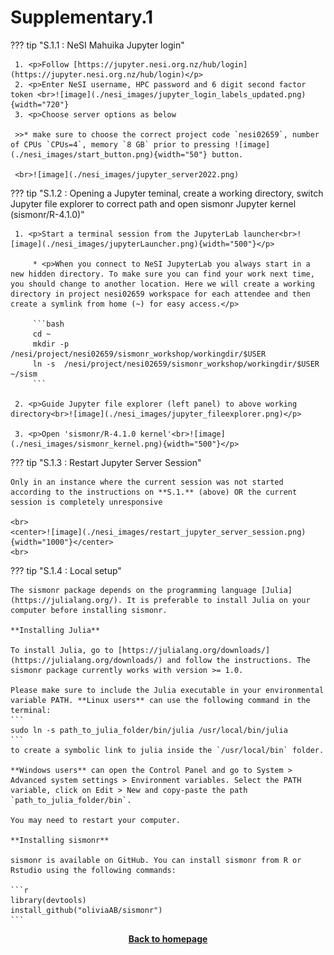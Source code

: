 # Supplementary.1


??? tip "S.1.1 : NeSI Mahuika Jupyter login"


     1. <p>Follow [https://jupyter.nesi.org.nz/hub/login](https://jupyter.nesi.org.nz/hub/login)</p>
     2. <p>Enter NeSI username, HPC password and 6 digit second factor token <br>![image](./nesi_images/jupyter_login_labels_updated.png){width="720"}
     3. <p>Choose server options as below
     
     >>* make sure to choose the correct project code `nesi02659`, number of CPUs `CPUs=4`, memory `8 GB` prior to pressing ![image](./nesi_images/start_button.png){width="50"} button.
     
     <br>![image](./nesi_images/jupyter_server2022.png)
 

??? tip "S.1.2 : Opening a Jupyter teminal, create a working directory, switch Jupyter file explorer to correct path and open sismonr Jupyter kernel (sismonr/R-4.1.0)" 

     1. <p>Start a terminal session from the JupyterLab launcher<br>![image](./nesi_images/jupyterLauncher.png){width="500"}</p>
     
         * <p>When you connect to NeSI JupyterLab you always start in a new hidden directory. To make sure you can find your work next time, you should change to another location. Here we will create a working directory in project nesi02659 workspace for each attendee and then create a symlink from home (~) for easy access.</p> 
         
         ```bash
         cd ~
         mkdir -p /nesi/project/nesi02659/sismonr_workshop/workingdir/$USER
         ln -s  /nesi/project/nesi02659/sismonr_workshop/workingdir/$USER ~/sism
         ```
         
     2. <p>Guide Jupyter file explorer (left panel) to above working directory<br>![image](./nesi_images/jupyter_fileexplorer.png)</p> 
     
     3. <p>Open 'sismonr/R-4.1.0 kernel'<br>![image](./nesi_images/sismonr_kernel.png){width="500"}</p>

??? tip "S.1.3 : Restart Jupyter Server Session" 

    Only in an instance where the current session was not started according to the instructions on **S.1.** (above) OR the current session is completely unresponsive 

    <br>
    <center>![image](./nesi_images/restart_jupyter_server_session.png){width="1000"}</center>
    <br>

??? tip "S.1.4 : Local setup"

    The sismonr package depends on the programming language [Julia](https://julialang.org/). It is preferable to install Julia on your computer before installing sismonr.
    
    **Installing Julia**

    To install Julia, go to [https://julialang.org/downloads/](https://julialang.org/downloads/) and follow the instructions. The sismonr package currently works with version >= 1.0.
    
    Please make sure to include the Julia executable in your environmental variable PATH. **Linux users** can use the following command in the terminal:
    ```
    sudo ln -s path_to_julia_folder/bin/julia /usr/local/bin/julia
    ```
    to create a symbolic link to julia inside the `/usr/local/bin` folder.
    
    **Windows users** can open the Control Panel and go to System > Advanced system settings > Environment variables. Select the PATH variable, click on Edit > New and copy-paste the path `path_to_julia_folder/bin`.
    
    You may need to restart your computer.
    
    **Installing sismonr**
    
    sismonr is available on GitHub. You can install sismonr from R or Rstudio using the following commands:
    
    ```r
    library(devtools)
    install_github("oliviaAB/sismonr")
    ```
    

<p align="center"><b><a href="https://genomicsaotearoa.github.io/Gene_Regulatory_Networks_Simulation_Workshop/">Back to homepage</a></b></p>
